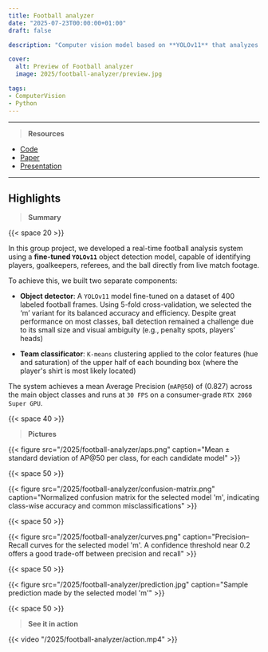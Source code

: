 ```yaml
---
title: Football analyzer
date: "2025-07-23T00:00:00+01:00"
draft: false

description: "Computer vision model based on **YOLOv11** that analyzes football matches"

cover:
  alt: Preview of Football analyzer
  image: 2025/football-analyzer/preview.jpg

tags:
- ComputerVision
- Python
---
```


---

> **Resources**

- [Code](https://github.com/deluf/football-analyzer)
- [Paper](/2025/football-analyzer/paper.pdf)
- [Presentation](/2025/football-analyzer/presentation.pdf)

---

## Highlights

> **Summary**

{{< space 20 >}}

In this group project, we developed a real-time football analysis system using a **fine-tuned `YOLOv11`** object detection model, capable of identifying players, goalkeepers, referees, and the ball directly from live match footage.

To achieve this, we built two separate components:

- **Object detector**: A `YOLOv11` model fine-tuned on a dataset of 400 labeled football frames. Using 5-fold cross-validation, we selected the ‘m’ variant for its balanced accuracy and efficiency. Despite great performance on most classes, ball detection remained a challenge due to its small size and visual ambiguity (e.g., penalty spots, players’ heads)

- **Team classificator**: `K-means` clustering applied to the color features (hue and saturation) of the upper half of each bounding box (where the player's shirt is most likely located)

The system achieves a mean Average Precision (`mAP@50`) of \(0.827\) across the main object classes and runs at `30 FPS` on a consumer-grade `RTX 2060 Super GPU`.

{{< space 40 >}}

> **Pictures**

{{< figure src="/2025/football-analyzer/aps.png" caption="Mean ± standard deviation of AP@50 per class, for each candidate model" >}}

{{< space 50 >}}

{{< figure src="/2025/football-analyzer/confusion-matrix.png" caption="Normalized confusion matrix for the selected model 'm', indicating class-wise accuracy and common misclassifications" >}}

{{< space 50 >}}

{{< figure src="/2025/football-analyzer/curves.png" caption="Precision–Recall curves for the selected model 'm'. A confidence threshold near 0.2 offers a good trade-off between precision and recall" >}}

{{< space 50 >}}

{{< figure src="/2025/football-analyzer/prediction.jpg" caption="Sample prediction made by the selected model 'm'" >}}

{{< space 50 >}}

> **See it in action**

{{< video "/2025/football-analyzer/action.mp4" >}}

